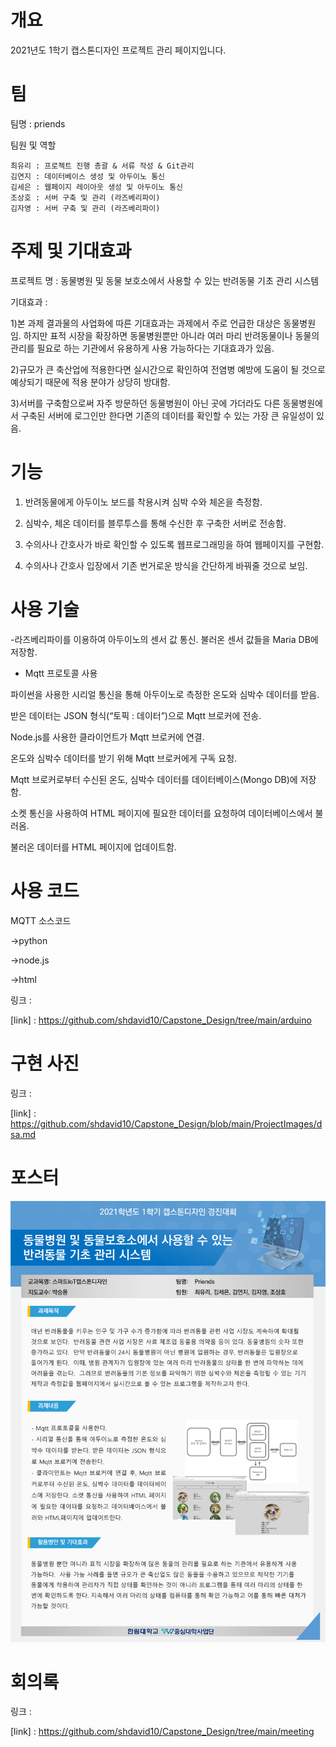 # 개요
2021년도 1학기 캡스톤디자인 프로젝트 관리 페이지입니다.

# 팀   
  팀명 : priends
  
  팀원 및 역할
  
    최유리 : 프로젝트 진행 총괄 & 서류 작성 & Git관리
    김연지 : 데이터베이스 생성 및 아두이노 통신
    김세은 : 웹페이지 레이아웃 생성 및 아두이노 통신
    조상호 : 서버 구축 및 관리 (라즈베리파이)
    김자영 : 서버 구축 및 관리 (라즈베리파이)
    

# 주제 및 기대효과
  프로젝트 명 : 동물병원 및 동물 보호소에서 사용할 수 있는 반려동물 기초 관리 시스템
  
  기대효과 :
  
  1)본 과제 결과물의 사업화에 따른 기대효과는 과제에서 주로 언급한 대상은 동물병원임. 하지만 표적 시장을 확장하면 동물병원뿐만 아니라 여러 마리 반려동물이나 동물의 관리를 필요로 하는 기관에서 유용하게 사용 가능하다는 기대효과가 있음.
  
  2)규모가 큰 축산업에 적용한다면 실시간으로 확인하여 전염병 예방에 도움이 될 것으로 예상되기 때문에 적용 분야가 상당히 방대함.
  
  3)서버를 구축함으로써 자주 방문하던 동물병원이 아닌 곳에 가더라도 다른 동물병원에서 구축된 서버에 로그인만 한다면 기존의 데이터를 확인할 수 있는 가장 큰 유일성이 있음.
  
  
# 기능

  1) 반려동물에게 아두이노 보드를 착용시켜 심박 수와 체온을 측정함.

  2) 심박수, 체온 데이터를 블루투스를 통해 수신한 후 구축한 서버로 전송함.

  3) 수의사나 간호사가 바로 확인할 수 있도록 웹프로그래밍을 하여 웹페이지를 구현함. 

  4) 수의사나 간호사 입장에서 기존 번거로운 방식을 간단하게 바꿔줄 것으로 보임.



# 사용 기술

  -라즈베리파이를 이용하여 아두이노의 센서 값 통신.
불러온 센서 값들을 Maria DB에 저장함.

  - Mqtt 프로토콜 사용

  파이썬을 사용한 시리얼 통신을 통해 아두이노로 측정한 온도와 심박수 데이터를 받음.
  
  받은 데이터는 JSON 형식(“토픽 : 데이터”)으로 Mqtt 브로커에 전송.

  Node.js를 사용한 클라이언트가 Mqtt 브로커에 연결. 
  
  온도와 심박수 데이터를 받기 위해 Mqtt 브로커에게 구독 요청.
  
  Mqtt 브로커로부터 수신된 온도, 심박수 데이터를 데이터베이스(Mongo DB)에 저장함.
  
  소켓 통신을 사용하여 HTML 페이지에 필요한 데이터를 요청하여 데이터베이스에서 불러옴.
  
  불러온 데이터를 HTML 페이지에 업데이트함.



# 사용 코드

  MQTT 소스코드
  
  ->python
  
  ->node.js
  
  ->html
  
  링크 : 
  
  [link] : https://github.com/shdavid10/Capstone_Design/tree/main/arduino
  
  
# 구현 사진

링크 : 

[link] : https://github.com/shdavid10/Capstone_Design/blob/main/ProjectImages/dsa.md
  
# 포스터
![포스터 사진](0001.jpg)
  
# 회의록

링크 : 

[link] : https://github.com/shdavid10/Capstone_Design/tree/main/meeting
